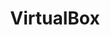 ---
title: VirtualBox
slug: virtualbox
summary: 功能丰富的开源虚拟化软件
help_available: false
is_new: false
categories:
- environment
---